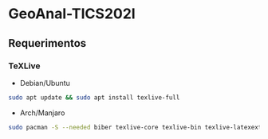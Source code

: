 # GeoAnal-TICS202I

## Requerimentos

### TeXLive

*   Debian/Ubuntu

```bash
sudo apt update && sudo apt install texlive-full
```

*   Arch/Manjaro

```bash
sudo pacman -S --needed biber texlive-core texlive-bin texlive-latexextra texlive-bibtexextra texlive-fontsextra texlive-science texlive-formatsextra texlive-langextra texlive-publishers texlive-music texlive-games texlive-pstricks texlive-humanities
```
